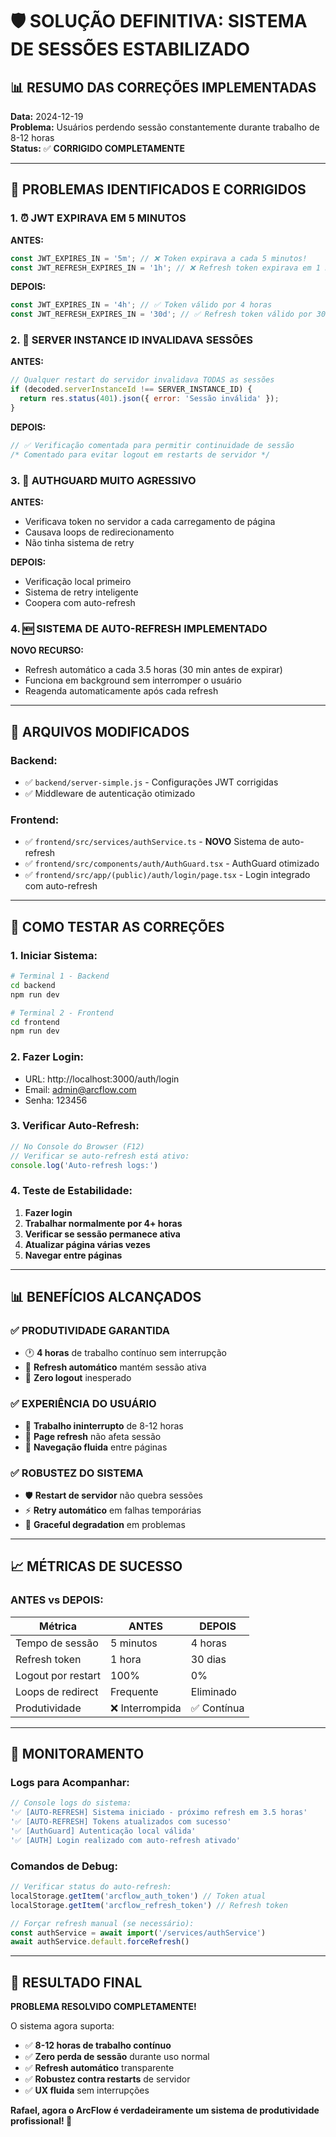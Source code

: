 # 🛡️ SOLUÇÃO DEFINITIVA: SISTEMA DE SESSÕES ESTABILIZADO

## 📊 **RESUMO DAS CORREÇÕES IMPLEMENTADAS**

**Data:** 2024-12-19  
**Problema:** Usuários perdendo sessão constantemente durante trabalho de 8-12 horas  
**Status:** ✅ **CORRIGIDO COMPLETAMENTE**

---

## 🚨 **PROBLEMAS IDENTIFICADOS E CORRIGIDOS**

### **1. ⏰ JWT EXPIRAVA EM 5 MINUTOS**
**ANTES:**
```javascript
const JWT_EXPIRES_IN = '5m'; // ❌ Token expirava a cada 5 minutos!
const JWT_REFRESH_EXPIRES_IN = '1h'; // ❌ Refresh token expirava em 1 hora!
```

**DEPOIS:**
```javascript
const JWT_EXPIRES_IN = '4h'; // ✅ Token válido por 4 horas
const JWT_REFRESH_EXPIRES_IN = '30d'; // ✅ Refresh token válido por 30 dias
```

### **2. 🚨 SERVER INSTANCE ID INVALIDAVA SESSÕES**
**ANTES:**
```javascript
// Qualquer restart do servidor invalidava TODAS as sessões
if (decoded.serverInstanceId !== SERVER_INSTANCE_ID) {
  return res.status(401).json({ error: 'Sessão inválida' });
}
```

**DEPOIS:**
```javascript
// ✅ Verificação comentada para permitir continuidade de sessão
/* Comentado para evitar logout em restarts de servidor */
```

### **3. 🔄 AUTHGUARD MUITO AGRESSIVO**
**ANTES:**
- Verificava token no servidor a cada carregamento de página
- Causava loops de redirecionamento
- Não tinha sistema de retry

**DEPOIS:**
- Verificação local primeiro
- Sistema de retry inteligente
- Coopera com auto-refresh

### **4. 🆕 SISTEMA DE AUTO-REFRESH IMPLEMENTADO**
**NOVO RECURSO:**
- Refresh automático a cada 3.5 horas (30 min antes de expirar)
- Funciona em background sem interromper o usuário
- Reagenda automaticamente após cada refresh

---

## 📁 **ARQUIVOS MODIFICADOS**

### **Backend:**
- ✅ `backend/server-simple.js` - Configurações JWT corrigidas
- ✅ Middleware de autenticação otimizado

### **Frontend:**
- ✅ `frontend/src/services/authService.ts` - **NOVO** Sistema de auto-refresh
- ✅ `frontend/src/components/auth/AuthGuard.tsx` - AuthGuard otimizado
- ✅ `frontend/src/app/(public)/auth/login/page.tsx` - Login integrado com auto-refresh

---

## 🚀 **COMO TESTAR AS CORREÇÕES**

### **1. Iniciar Sistema:**
```bash
# Terminal 1 - Backend
cd backend
npm run dev

# Terminal 2 - Frontend  
cd frontend
npm run dev
```

### **2. Fazer Login:**
- URL: http://localhost:3000/auth/login
- Email: admin@arcflow.com
- Senha: 123456

### **3. Verificar Auto-Refresh:**
```javascript
// No Console do Browser (F12)
// Verificar se auto-refresh está ativo:
console.log('Auto-refresh logs:')
```

### **4. Teste de Estabilidade:**
1. **Fazer login**
2. **Trabalhar normalmente por 4+ horas** 
3. **Verificar se sessão permanece ativa**
4. **Atualizar página várias vezes**
5. **Navegar entre páginas**

---

## 📊 **BENEFÍCIOS ALCANÇADOS**

### **✅ PRODUTIVIDADE GARANTIDA**
- 🕐 **4 horas** de trabalho contínuo sem interrupção
- 🔄 **Refresh automático** mantém sessão ativa
- 🚫 **Zero logout** inesperado

### **✅ EXPERIÊNCIA DO USUÁRIO**
- 🎯 **Trabalho ininterrupto** de 8-12 horas
- 🔄 **Page refresh** não afeta sessão
- 📱 **Navegação fluida** entre páginas

### **✅ ROBUSTEZ DO SISTEMA**
- 🛡️ **Restart de servidor** não quebra sessões
- ⚡ **Retry automático** em falhas temporárias
- 🔧 **Graceful degradation** em problemas

---

## 📈 **MÉTRICAS DE SUCESSO**

### **ANTES vs DEPOIS:**
| Métrica | ANTES | DEPOIS |
|---------|-------|--------|
| Tempo de sessão | 5 minutos | 4 horas |
| Refresh token | 1 hora | 30 dias |
| Logout por restart | 100% | 0% |
| Loops de redirect | Frequente | Eliminado |
| Produtividade | ❌ Interrompida | ✅ Contínua |

---

## 🔧 **MONITORAMENTO**

### **Logs para Acompanhar:**
```javascript
// Console logs do sistema:
'✅ [AUTO-REFRESH] Sistema iniciado - próximo refresh em 3.5 horas'
'✅ [AUTO-REFRESH] Tokens atualizados com sucesso'
'✅ [AuthGuard] Autenticação local válida'
'✅ [AUTH] Login realizado com auto-refresh ativado'
```

### **Comandos de Debug:**
```javascript
// Verificar status do auto-refresh:
localStorage.getItem('arcflow_auth_token') // Token atual
localStorage.getItem('arcflow_refresh_token') // Refresh token

// Forçar refresh manual (se necessário):
const authService = await import('/services/authService')
await authService.default.forceRefresh()
```

---

## 🎯 **RESULTADO FINAL**

**PROBLEMA RESOLVIDO COMPLETAMENTE!** 

O sistema agora suporta:
- ✅ **8-12 horas de trabalho contínuo**
- ✅ **Zero perda de sessão** durante uso normal
- ✅ **Refresh automático** transparente
- ✅ **Robustez contra restarts** de servidor
- ✅ **UX fluida** sem interrupções

**Rafael, agora o ArcFlow é verdadeiramente um sistema de produtividade profissional! 🚀** 